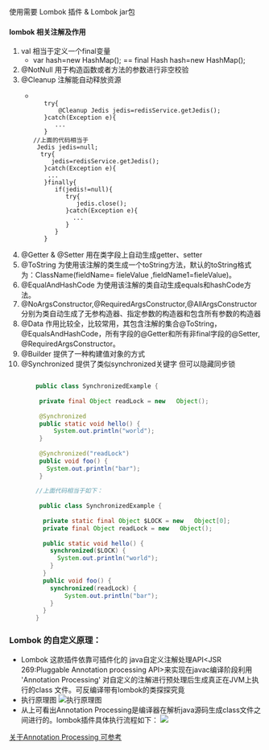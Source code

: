 使用需要 Lombok 插件 & Lombok jar包
#### lombok 相关注解及作用
1. val 相当于定义一个final变量
    * var hash=new HashMap(); == final Hash hash=new HashMap();
2. @NotNull 用于构造函数或者方法的参数进行非空校验
3. @Cleanup 注解能自动释放资源
    *  ```
    
          try{
              @Cleanup Jedis jedis=redisService.getJedis();
          }catch(Exception e){
             ...
          }
       //上面的代码相当于
        Jedis jedis=null;
         try{
            jedis=redisService.getJedis();       
          }catch(Exception e){
           ...
          }finally{
             if(jedis!=null){
                try{
                   jedis.close();
                }catch(Exception e){
                  ...
                }
             }
          }
        ```
4. @Getter & @Setter 用在类字段上自动生成getter、setter
5. @ToString 为使用该注解的类生成一个toString方法，默认的toString格式为：ClassName(fieldName= fieleValue ,fieldName1=fieleValue)。
6. @EqualAndHashCode 为使用该注解的类自动生成equals和hashCode方法。
7. @NoArgsConstructor,@RequiredArgsConstructor,@AllArgsConstructor分别为类自动生成了无参构造器、指定参数的构造器和包含所有参数的构造器
8. @Data 作用比较全，比较常用，其包含注解的集合@ToString，@EqualsAndHashCode，所有字段的@Getter和所有非final字段的@Setter, @RequiredArgsConstructor。
9. @Builder 提供了一种构建值对象的方式
10. @Synchronized 提供了类似synchronized关键字  但可以隐藏同步锁
     ```java
     
         public class SynchronizedExample { 
         
          private final Object readLock = new   Object(); 
         
          @Synchronized 
          public static void hello() { 
              System.out.println("world");   
          } 
         
          @Synchronized("readLock") 
          public void foo() { 
            System.out.println("bar"); 
          } 
         
         //上面代码相当于如下：
         
          public class SynchronizedExample { 
         
           private static final Object $LOCK = new   Object[0]; 
           private final Object readLock = new   Object(); 
         
           public static void hello() { 
             synchronized($LOCK) { 
               System.out.println("world"); 
             } 
           }   
           public void foo() { 
             synchronized(readLock) { 
                 System.out.println("bar");   
             } 
           } 
         }
     ```
### Lombok 的自定义原理：
  * Lombok 这款插件依靠可插件化的 java自定义注解处理API<JSR 269:Pluggable Annotation  processing API>来实现在javac编译阶段利用
  'Annotation Processing' 对自定义的注解进行预处理后生成真正在JVM上执行的class 文件。可反编译带有lombok的类探探究竟
  * 执行原理图
   ![执行原理图](http://blog.didispace.com/content/images/posts/java-lombok-how-to-use-4.png)
  * 从上可看出Annotation Processing是编译器在解析java源码生成class文件之间进行的。lombok插件具体执行流程如下：
  ![](http://blog.didispace.com/content/images/posts/java-lombok-how-to-use-5.png)
  
  [关于Annotation Processing 可参考](https://www.cnblogs.com/throwable/p/9139908.html) 